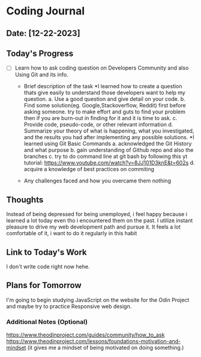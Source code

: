 # Coding Journal

## Date: [12-22-2023]

## Today's Progress

- [ ] Learn how to ask coding question on Developers Community and also Using Git and its info.

  - Brief description of the task
    \*I learned how to create a question thats give easily to understand those developers want to help my question.
    a. Use a good question and give detail on your code.
    b. Find some solution(eg. Google,Stackoverflow, Reddit) first before asking someone. try to make effort and guts to find your problem then if you are burn-out in finding for it and it is time to ask.
    c. Provide code, pseudo-code, or other relevant information
    d. Summarize your theory of what is happening, what you investigated, and the results you had after implementing any possible solutions.
    \*I learned using Git Basic Commands
    a. acknowledged the Git History and what purpose
    b. gain understanding of Github repo and also the branches
    c. try to do command line at git bash by following this yt tutorial: https://www.youtube.com/watch?v=8JJ101D3knE&t=602s
    d. acquire a knowledge of best practices on commiting

  - Any challenges faced and how you overcame them
    nothing

## Thoughts

Instead of being depressed for being unemployed, i feel happy because i learned a lot today even tho i encountered them on the past. I utilize instant pleasure to drive my web development path and pursue it. It feels a lot comfortable of it, i want to do it regularly in this habit

## Link to Today's Work

I don't write code right now hehe.

## Plans for Tomorrow

I'm going to begin studying JavaScript on the website for the Odin Project and maybe try to practice Responsive web design.

### Additional Notes (Optional)

https://www.theodinproject.com/guides/community/how_to_ask
https://www.theodinproject.com/lessons/foundations-motivation-and-mindset (it gives me a mindset of being motivated on doing something.)
